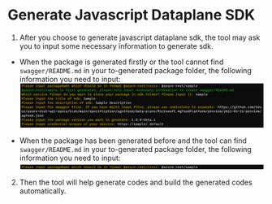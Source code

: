 # Generate Javascript Dataplane SDK

1. After you choose to generate javascript dataplane sdk, the tool may ask you to input some necessary information to generate sdk.

- When the package is generated firstly or the tool cannot find `swagger/README.md` in your to-generated package folder, the following information you need to input:
  ![js-first-generate](js-first-generate.png)

- When the package has been generated before and the tool can find `swagger/README.md` in your to-generated package folder, the following information you need to input:
  ![js-not-first-generate](js-not-first-generate.png)

2. Then the tool will help generate codes and build the generated codes automatically.
